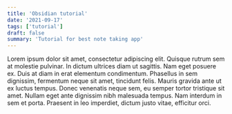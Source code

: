 ```yaml
---
title: 'Obsidian tutorial'
date: '2021-09-17'
tags: ['tutorial']
draft: false
summary: 'Tutorial for best note taking app'
---
```





Lorem ipsum dolor sit amet, consectetur adipiscing elit. Quisque rutrum sem at molestie pulvinar. In dictum ultrices diam ut sagittis. Nam eget posuere ex. Duis at diam in erat elementum condimentum. Phasellus in sem dignissim, fermentum neque sit amet, tincidunt felis. Mauris gravida ante ut ex luctus tempus. Donec venenatis neque sem, eu semper tortor tristique sit amet. Nullam eget ante dignissim nibh malesuada tempus. Nam interdum in sem et porta. Praesent in leo imperdiet, dictum justo vitae, efficitur orci.
